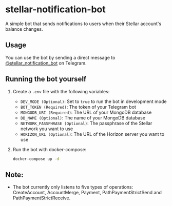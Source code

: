 # stellar-notification-bot

A simple bot that sends notifications to users when their Stellar account's balance changes.

## Usage

You can use the bot by sending a direct message to [@stellar_notification_bot](https://t.me/stellar_notification_bot) on
Telegram.

## Running the bot yourself

1. Create a `.env` file with the following variables:
    - `DEV_MODE (Optional)`: Set to `true` to run the bot in development mode
    - `BOT_TOKEN (Required)`: The token of your Telegram bot
    - `MONGODB_URI (Required)`: The URL of your MongoDB database
    - `DB_NAME (Optional)`: The name of your MongoDB database
    - `NETWORK_PASSPHRASE (Optional)`: The passphrase of the Stellar network you want to use
    - `HORIZON_URL (Optional)`: The URL of the Horizon server you want to use

2. Run the bot with docker-compose:
    ```bash
    docker-compose up -d
    ```

## Note:

- The bot currently only listens to five types of operations: CreateAccount, AccountMerge, Payment,
  PathPaymentStrictSend and PathPaymentStrictReceive.